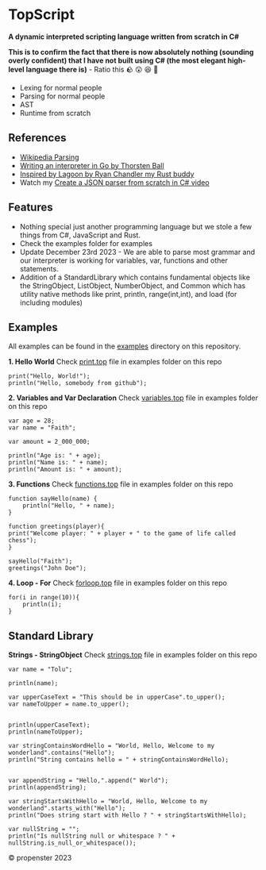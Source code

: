 # TopScript

**A dynamic interpreted scripting language written from scratch in C#**

**This is to confirm the fact that there is now absolutely nothing (sounding overly confident) that I have not built using C# (the most elegant high-level language there is)** - Ratio this 🪨 😲 😆 💩

- Lexing for normal people
- Parsing for normal people
- AST
- Runtime from scratch

## References 
- [Wikipedia Parsing](https://en.wikipedia.org/wiki/Parsing)
- [Writing an interpreter in Go by Thorsten Ball](https://interpreterbook.com/)
- [Inspired by Lagoon by Ryan Chandler my Rust buddy](https://github.com/ryangjchandler/lagoon)
- Watch my [Create a JSON parser from scratch in C# video](https://www.youtube.com/watch?v=mAYgIPCc1vs&list=PL0DHMcUfPntZ9yLUJ7vi9H6jGz0dJyGJU)

## Features
- Nothing special just another programming language but we stole a few things from C#, JavaScript and Rust.
- Check the examples folder for examples
- Update December 23rd 2023 - We are able to parse most grammar and our interpreter is working for variables, var, functions and other statements.
- Addition of a StandardLibrary which contains fundamental objects like the StringObject, ListObject, NumberObject, and Common which has utility native methods like print, println, range(int,int), and load (for including modules)

## Examples

All examples can be found in the [examples](https://github.com/propenster/TopScript/tree/master/TopScript/examples) directory on this repository.

**1. Hello World**
Check [print.top](https://github.com/propenster/TopScript/tree/master/TopScript/examples/print.top) file in examples folder on this repo
```
print("Hello, World!");
println("Hello, somebody from github");

```

**2. Variables and Var Declaration**
Check [variables.top](https://github.com/propenster/TopScript/tree/master/TopScript/examples/variables.top) file in examples folder on this repo
```
var age = 28;
var name = "Faith";

var amount = 2_000_000;

println("Age is: " + age);
println("Name is: " + name);
println("Amount is: " + amount);

```

**3. Functions**
Check [functions.top](https://github.com/propenster/TopScript/tree/master/TopScript/examples/functions.top) file in examples folder on this repo
```
function sayHello(name) {
    println("Hello, " + name);
}

function greetings(player){
print("Welcome player: " + player + " to the game of life called chess");
}

sayHello("Faith");
greetings("John Doe");

```

**4. Loop - For**
Check [forloop.top](https://github.com/propenster/TopScript/tree/master/TopScript/examples/forloop.top) file in examples folder on this repo
```
for(i in range(10)){
    println(i);
}

```


## Standard Library

**Strings - StringObject**
Check [strings.top](https://github.com/propenster/TopScript/tree/master/TopScript/examples/strings.top) file in examples folder on this repo
```
var name = "Tolu";

println(name);

var upperCaseText = "This should be in upperCase".to_upper();
var nameToUpper = name.to_upper();


println(upperCaseText);
println(nameToUpper);

var stringContainsWordHello = "World, Hello, Welcome to my wonderland".contains("Hello");
println("String contains hello = " + stringContainsWordHello);


var appendString = "Hello,".append(" World");
println(appendString);

var stringStartsWithHello = "World, Hello, Welcome to my wonderland".starts_with("Hello");
println("Does string start with Hello ? " + stringStartsWithHello);

var nullString = "";
println("Is nullString null or whitespace ? " + nullString.is_null_or_whitespace());

```




©️ propenster 2023
